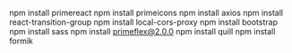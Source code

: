 npm install primereact
npm install primeicons
npm install axios
npm install react-transition-group
npm install local-cors-proxy
npm install bootstrap
npm install sass
npm install primeflex@2.0.0
npm install quill
npm install formik
